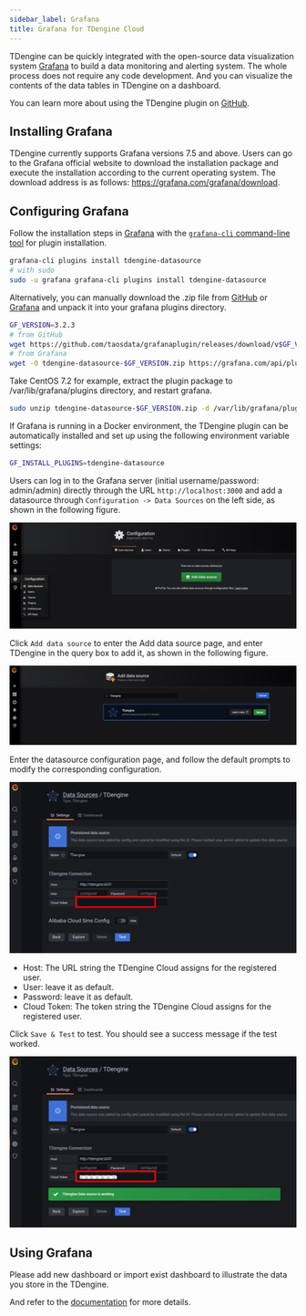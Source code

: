 ```yaml
---
sidebar_label: Grafana
title: Grafana for TDengine Cloud
---
```


TDengine can be quickly integrated with the open-source data visualization system [Grafana](https://www.grafana.com/) to build a data monitoring and alerting system. The whole process does not require any code development. And you can visualize the contents of the data tables in TDengine on a dashboard.

You can learn more about using the TDengine plugin on [GitHub](https://github.com/taosdata/grafanaplugin/blob/master/README.md).

## Installing Grafana

TDengine currently supports Grafana versions 7.5 and above. Users can go to the Grafana official website to download the installation package and execute the installation according to the current operating system. The download address is as follows: <https://grafana.com/grafana/download>.

## Configuring Grafana

Follow the installation steps in [Grafana](https://grafana.com/grafana/plugins/tdengine-datasource/?tab=installation) with the [``grafana-cli`` command-line tool](https://grafana.com/docs/grafana/latest/administration/cli/) for plugin installation.

```bash
grafana-cli plugins install tdengine-datasource
# with sudo
sudo -u grafana grafana-cli plugins install tdengine-datasource
```

Alternatively, you can manually download the .zip file from [GitHub](https://github.com/taosdata/grafanaplugin/releases/tag/latest) or [Grafana](https://grafana.com/grafana/plugins/tdengine-datasource/?tab=installation) and unpack it into your grafana plugins directory.

```bash
GF_VERSION=3.2.3
# from GitHub
wget https://github.com/taosdata/grafanaplugin/releases/download/v$GF_VERSION/tdengine-datasource-$GF_VERSION.zip
# from Grafana
wget -O tdengine-datasource-$GF_VERSION.zip https://grafana.com/api/plugins/tdengine-datasource/versions/$GF_VERSION/download
```

Take CentOS 7.2 for example, extract the plugin package to /var/lib/grafana/plugins directory, and restart grafana.

```bash
sudo unzip tdengine-datasource-$GF_VERSION.zip -d /var/lib/grafana/plugins/
```

If Grafana is running in a Docker environment, the TDengine plugin can be automatically installed and set up using the following environment variable settings:

```bash
GF_INSTALL_PLUGINS=tdengine-datasource
```

Users can log in to the Grafana server (initial username/password: admin/admin) directly through the URL `http://localhost:3000` and add a datasource through `Configuration -> Data Sources` on the left side, as shown in the following figure.

![Grafana add datasource 1](./grafana/add_datasource1.webp)

Click `Add data source` to enter the Add data source page, and enter TDengine in the query box to add it, as shown in the following figure.

![Grafana add datasource 2](./grafana/add_datasource2.webp)

Enter the datasource configuration page, and follow the default prompts to modify the corresponding configuration.

![Grafana add database 3](./grafana/add_datasource3.webp)

- Host: The URL string the TDengine Cloud assigns for the registered user.
- User: leave it as default.
- Password: leave it as default.
- Cloud Token: The token string the TDengine Cloud assigns for the registered user.

Click `Save & Test` to test. You should see a success message if the test worked.

![Grafana add database 4](./grafana/add_datasource4.webp)

## Using Grafana

Please add new dashboard or import exist dashboard to illustrate the data you store in the TDengine.

And refer to the [documentation](https://docs.tdengine.com/third-party/grafana#create-dashboard) for more details.
